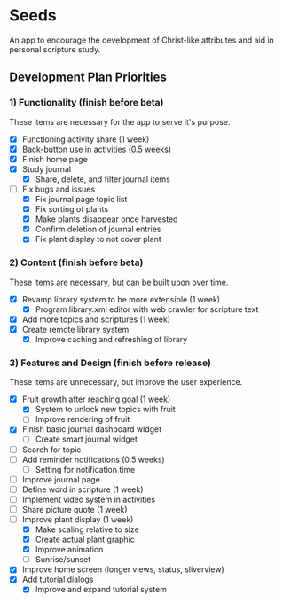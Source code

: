 # Seeds

An app to encourage the development of Christ-like attributes and aid in personal scripture study.

## Development Plan Priorities

### 1) Functionality (finish before beta)
These items are necessary for the app to serve it's purpose.
- [x] Functioning activity share (1 week)
- [x] Back-button use in activities (0.5 weeks)
- [x] Finish home page
- [x] Study journal
  - [x] Share, delete, and filter journal items
- [ ] Fix bugs and issues
  - [x] Fix journal page topic list
  - [x] Fix sorting of plants
  - [x] Make plants disappear once harvested
  - [x] Confirm deletion of journal entries
  - [x] Fix plant display to not cover plant

### 2) Content (finish before beta)
These items are necessary, but can be built upon over time.
- [x] Revamp library system to be more extensible (1 week)
  - [x] Program library.xml editor with web crawler for scripture text
- [x] Add more topics and scriptures (1 week)
- [x] Create remote library system
  - [x] Improve caching and refreshing of library

### 3) Features and Design (finish before release)
These items are unnecessary, but improve the user experience.
- [x] Fruit growth after reaching goal (1 week)
  - [x] System to unlock new topics with fruit
  - [ ] Improve rendering of fruit
- [x] Finish basic journal dashboard widget
  - [ ] Create smart journal widget
- [ ] Search for topic
- [ ] Add reminder notifications (0.5 weeks)
  - [ ] Setting for notification time
- [ ] Improve journal page
- [ ] Define word in scripture (1 week)
- [ ] Implement video system in activities
- [ ] Share picture quote (1 week)
- [ ] Improve plant display (1 week)
  - [x] Make scaling relative to size
  - [x] Create actual plant graphic
  - [x] Improve animation
  - [ ] Sunrise/sunset
- [x] Improve home screen (longer views, status, sliverview)
- [x] Add tutorial dialogs
  - [x] Improve and expand tutorial system
